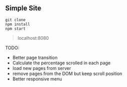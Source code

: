 ## Simple Site

```
git clone
npm install
npm start
```

> localhost:8080

TODO:
 - Better page transition
 - Calculate the percentage scrolled in each page
 - load new pages from server
 - remove pages from the DOM but keep scroll position
 - Better responsive menu
